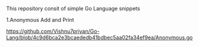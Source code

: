 This repository consit of simple Go Language snippets

1.Anonymous Add and Print

https://github.com/Vishnu7priyan/Go-Lang/blob/4c9d6bca2e3bcaededb41bdbec5aa02fa34ef9ea/Anonymous.go
